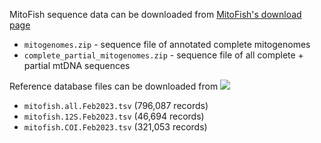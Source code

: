 MitoFish sequence data can be downloaded from [MitoFish's download page](http://mitofish.aori.u-tokyo.ac.jp/download/)

* `mitogenomes.zip` - sequence file of annotated complete mitogenomes
* `complete_partial_mitogenomes.zip` - sequence file of all complete + partial mtDNA sequences


Reference database files can be downloaded from [<img src=https://zenodo.org/badge/DOI/10.5281/zenodo.7671999.svg>](https://doi.org/10.5281/zenodo.7671999)
* `mitofish.all.Feb2023.tsv` (796,087 records)
* `mitofish.12S.Feb2023.tsv` (46,694 records)
* `mitofish.COI.Feb2023.tsv` (321,053 records)
